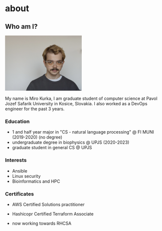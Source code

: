# about


## Who am I?

<img src="https://raw.githubusercontent.com/miroslavkurka/miroslavkurka.github.io/master/me.jpg" width=50% height=50%>




My name is Miro Kurka, I am graduate student of computer science at Pavol Jozef Safarik University in Kosice, Slovakia. I also worked as a DevOps engineer for the past 3 years. 


### Education

- 1 and half year major in "CS - natural language processing" @ FI MUNI (2019-2020) (no degree)
- undergraduate degree in biophysics @ UPJS (2020-2023)
- graduate student in general CS @ UPJS 
### Interests

- Ansible 
- Linux security
- Bioinformatics and HPC

### Certificates 
- AWS Certified Solutions practitioner

- Hashicopr Certified Terraform Associate
  
- now working towards RHCSA

